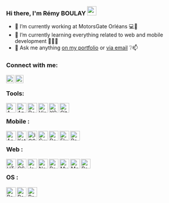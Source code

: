 ### Hi there, I'm Rémy BOULAY <img src="https://media.giphy.com/media/hvRJCLFzcasrR4ia7z/giphy.gif" width="25px">

- 🔭 I’m currently working at MotorsGate Orléans 💻📍
- 🌱 I’m currently learning everything related to web and mobile development 📱👨‍💻
- 💬 Ask me anything [on my portfolio](https://remyboulay.fr) or [via email](mailto:remy.boulay@supinfo.com) ❔📫

### Connect with me:

[<img align="left" alt="R-3MY | LinkedIn" width="22px" src="https://gitlab.com/R-3MY/R-3MY/-/blob/master/icons/linkedin.png" />][linkedin]
[<img align="left" alt="R-3MY | gitlab" width="22px" src="https://gitlab.com/R-3MY/R-3MY/-/blob/master/icons/github.png" />][gitlab]

<br />

### Tools:
<img align="left" alt="AWS" width="26px" src="https://gitlab.com/R-3MY/R-3MY/-/blob/master/icons/aws.png" />
<img align="left" alt="Azure" width="26px" src="https://gitlab.com/R-3MY/R-3MY/-/blob/master/icons/azure.png" />
<img align="left" alt="Docker" width="26px" src="https://gitlab.com/R-3MY/R-3MY/-/blob/master/icons/docker.png" />
<img align="left" alt="Visual Studio Code" width="26px" src="https://gitlab.com/R-3MY/R-3MY/-/blob/master/icons/vscode.png" />
<img align="left" alt="XCode" width="26px" src="https://gitlab.com/R-3MY/R-3MY/-/blob/master/icons/xcode.png" />
<img align="left" alt="Git" width="26px" src="https://gitlab.com/R-3MY/R-3MY/-/blob/master/icons/git.png" />

<br />

### Mobile :

<img align="left" alt="Android" width="26px" src="https://gitlab.com/R-3MY/R-3MY/-/blob/master/icons/android.png" />
<img align="left" alt="Kotlin" width="26px" src="https://gitlab.com/R-3MY/R-3MY/-/blob/master/icons/kotlin.png" />
<img align="left" alt="iOS" width="26px" src="https://gitlab.com/R-3MY/R-3MY/-/blob/master/icons/ios.png" />
<img align="left" alt="Swift" width="26px" src="https://gitlab.com/R-3MY/R-3MY/-/blob/master/icons/swift.png" />
<img align="left" alt="Dart" width="26px" src="https://gitlab.com/R-3MY/R-3MY/-/blob/master/icons/dart.png" />
<img align="left" alt="Flutter" width="26px" src="https://gitlab.com/R-3MY/R-3MY/-/blob/master/icons/flutter.png" />
<img align="left" alt="React Native" width="26px" src="https://gitlab.com/R-3MY/R-3MY/-/blob/master/icons/react.png" />

<br />

### Web :
<img align="left" alt="HTML" width="26px" src="https://gitlab.com/R-3MY/R-3MY/-/blob/master/icons/html.png" />
<img align="left" alt="CSS" width="26px" src="https://gitlab.com/R-3MY/R-3MY/-/blob/master/icons/css.png" />
<img align="left" alt="JavaScript" width="26px" src="https://gitlab.com/R-3MY/R-3MY/-/blob/master/icons/js.png" />
<img align="left" alt="Node.js" width="26px" src="https://gitlab.com/R-3MY/R-3MY/-/blob/master/icons/node.png" />
<img align="left" alt="React" width="26px" src="https://gitlab.com/R-3MY/R-3MY/-/blob/master/icons/react.png" />
<img align="left" alt="MySQL" width="26px" src="https://gitlab.com/R-3MY/R-3MY/-/blob/master/icons/mysql.png" />
<img align="left" alt="MongoDB" height="26px" src="https://gitlab.com/R-3MY/R-3MY/-/blob/master/icons/mongodb.png" />
<img align="left" alt="PostgreSQL" width="26px" src="https://gitlab.com/R-3MY/R-3MY/-/blob/master/icons/postgresql.png" />

<br />

### OS :
<img align="left" alt="React Native" width="26px" src="https://gitlab.com/R-3MY/R-3MY/-/blob/master/icons/linux.png" />
<img align="left" alt="React Native" width="26px" src="https://gitlab.com/R-3MY/R-3MY/-/blob/master/icons/windows.png" />
<img align="left" alt="React Native" width="26px" src="https://gitlab.com/R-3MY/R-3MY/-/blob/master/icons/openwrt.png" />




[website]: https://remyboulay.fr
[gitlab]: https://gitlab.com/R-3MY
[linkedin]: https://www.linkedin.com/in/remyboulay/

